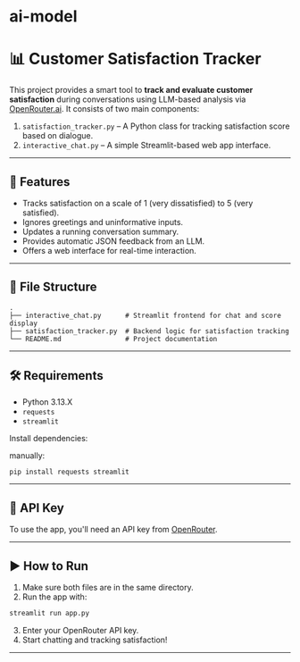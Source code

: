 # ai-model

# 📊 Customer Satisfaction Tracker

This project provides a smart tool to **track and evaluate customer satisfaction** during conversations using LLM-based analysis via [OpenRouter.ai](https://openrouter.ai). It consists of two main components:

1. `satisfaction_tracker.py` – A Python class for tracking satisfaction score based on dialogue.
2. `interactive_chat.py` – A simple Streamlit-based web app interface.

---

## 🚀 Features

* Tracks satisfaction on a scale of 1 (very dissatisfied) to 5 (very satisfied).
* Ignores greetings and uninformative inputs.
* Updates a running conversation summary.
* Provides automatic JSON feedback from an LLM.
* Offers a web interface for real-time interaction.

---

## 📂 File Structure

```
.
├── interactive_chat.py      # Streamlit frontend for chat and score display
├── satisfaction_tracker.py  # Backend logic for satisfaction tracking
└── README.md                # Project documentation
```
---

## 🛠️ Requirements

* Python 3.13.X
* `requests`
* `streamlit`

Install dependencies:

manually:

```bash
pip install requests streamlit
```

---

## 🔐 API Key

To use the app, you'll need an API key from [OpenRouter](https://openrouter.ai).

---

## ▶️ How to Run

1. Make sure both files are in the same directory.
2. Run the app with:

```bash
streamlit run app.py
```

3. Enter your OpenRouter API key.
4. Start chatting and tracking satisfaction!

---
